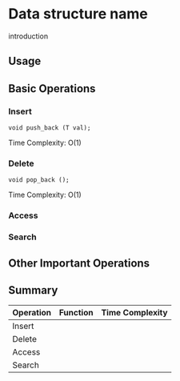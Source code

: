 # Data structure name

introduction 

## Usage

## Basic Operations

### Insert

```
void push_back (T val);
```

Time Complexity: O(1)


### Delete
```
void pop_back ();
```

Time Complexity: O(1)

### Access
### Search

## Other Important Operations

## Summary
| Operation | Function | Time Complexity |
| ----------- | ----------- | --------- |
| Insert | | |
| Delete | | |
| Access | | |
| Search | | |